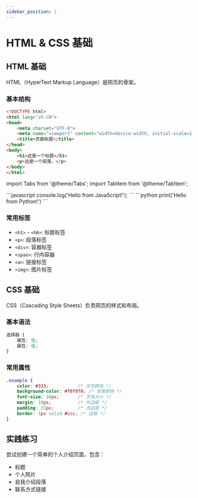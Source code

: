 ```yaml
---
sidebar_position: 1
---
```


# HTML & CSS 基础

## HTML 基础

HTML（HyperText Markup Language）是网页的骨架。

### 基本结构

```html title="index.html"
<!DOCTYPE html>
<html lang="zh-CN">
<head>
    <meta charset="UTF-8">
    <meta name="viewport" content="width=device-width, initial-scale=1.0">
    <title>页面标题</title>
</head>
<body>
    <h1>这是一个标题</h1>
    <p>这是一个段落。</p>
</body>
</html>
```

import Tabs from '@theme/Tabs';
import TabItem from '@theme/TabItem';

<Tabs>
  <TabItem value="js" label="JavaScript">
    ```javascript
    console.log('Hello from JavaScript!');
    ```
  </TabItem>
  <TabItem value="py" label="Python">
    ```python
    print('Hello from Python!')
    ```
  </TabItem>
</Tabs>

### 常用标签

- `<h1>` - `<h6>`: 标题标签
- `<p>`: 段落标签
- `<div>`: 容器标签
- `<span>`: 行内容器
- `<a>`: 链接标签
- `<img>`: 图片标签

## CSS 基础

CSS（Cascading Style Sheets）负责网页的样式和布局。

### 基本语法

```css
选择器 {
    属性: 值;
    属性: 值;
}
```

### 常用属性

```css
.example {
    color: #333;           /* 文字颜色 */
    background-color: #f0f0f0; /* 背景颜色 */
    font-size: 16px;       /* 字体大小 */
    margin: 10px;          /* 外边距 */
    padding: 15px;         /* 内边距 */
    border: 1px solid #ccc; /* 边框 */
}
```

## 实践练习

尝试创建一个简单的个人介绍页面，包含：
- 标题
- 个人照片
- 自我介绍段落
- 联系方式链接